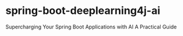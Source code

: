 # spring-boot-deeplearning4j-ai
Supercharging Your Spring Boot Applications with AI A Practical Guide
